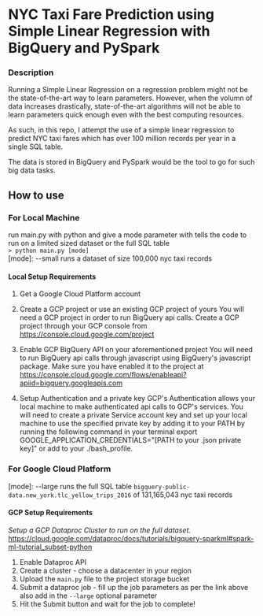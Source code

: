 # NYC Taxi Fare Prediction using Simple Linear Regression with BigQuery and PySpark

### Description
Running a Simple Linear Regression on a regression problem might not be the state-of-the-art way to learn parameters. However, when the volumn of data increases drastically, state-of-the-art algorithms will not be able to learn parameters quick enough even with the best computing resources.

As such, in this repo, I attempt the use of a simple linear regression to predict NYC taxi fares which has over 100 million records per year in a single SQL table.

The data is stored in BigQuery and PySpark would be the tool to go for such big data tasks.

## How to use
### For Local Machine
run main.py with python and give a mode parameter with tells the code to run on a limited sized dataset or the full SQL table <br/>
`> python main.py [mode]` <br/>
[mode]: 
--small runs a dataset of size 100,000 nyc taxi records<br/>

#### Local Setup Requirements
1. Get a Google Cloud Platform account

2. Create a GCP project or use an existing GCP project of yours
You will need a GCP project in order to run BigQuery api calls. Create a GCP project through your GCP console from https://console.cloud.google.com/project

3. Enable GCP BigQuery API on your aforementioned project You will need to run BigQuery api calls through javascript using BigQuery's javascript package. Make sure you have enabled it to the project at https://console.cloud.google.com/flows/enableapi?apiid=bigquery.googleapis.com

4. Setup Authentication and a private key GCP's Authentication allows your local machine to make authenticated api calls to GCP's services. You will need to create a private Service account key and set up your local machine to use the specified private key by adding it to your PATH by running the following command in your terminal export GOOGLE_APPLICATION_CREDENTIALS="[PATH to your .json private key]" or add to your ./bash_profile.

### For Google Cloud Platform
[mode]: --large runs the full SQL table `bigquery-public-data.new_york.tlc_yellow_trips_2016` of 131,165,043 nyc taxi records<br/>

#### GCP Setup Requirements
*Setup a GCP Dataproc Cluster to run on the full dataset.*<br/>
https://cloud.google.com/dataproc/docs/tutorials/bigquery-sparkml#spark-ml-tutorial_subset-python<br/>
1. Enable Dataproc API<br/>
2. Create a cluster - choose a datacenter in your region<br/>
3. Upload the `main.py` file to the project storage bucket<br/>
4. Submit a dataproc job - fill up the job parameters as per the link above also add in the `--large` optional parameter<br/>
5. Hit the Submit button and wait for the job to complete!<br/>

